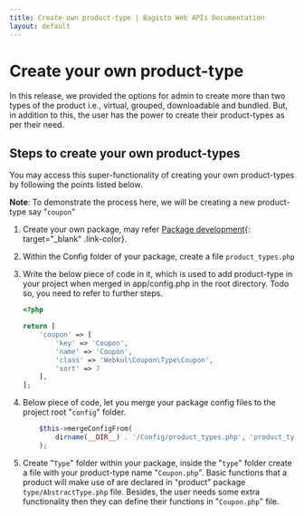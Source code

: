 ```yaml
---
title: Create own product-type | Bagisto Web APIs Documentation
layout: default
---
```


# Create your own product-type

In this release, we provided the options for admin to create more than two types of the product i.e., virtual, grouped, downloadable and bundled. But, in addition to this, the user has the power to create their product-types as per their need.

## Steps to create your own product-types

You may access this super-functionality of creating your own product-types by following the points listed below.

**Note**: To demonstrate the process here, we will be creating a new product-type say "`coupon`"

1. Create your own package, may refer [Package development](create_package.md){: target="\_blank" .link-color}.
2. Within the Config folder of your package, create a file `product_types.php`
3. Write the below piece of code in it, which is used to add product-type in your project when merged in app/config.php in the root directory. Todo so, you need to refer to further steps.

    ```php
    <?php

    return [
        'coupon' => [
            'key' => 'Coupon',
            'name' => 'Coupon',
            'class' => 'Webkul\Coupon\Type\Coupon',
            'sort' => 7
        ],
    ];
    ```

4. Below piece of code, let you merge your package config files to the project root "`config`" folder.

    ```php
        $this->mergeConfigFrom(
            dirname(__DIR__) . '/Config/product_types.php', 'product_types'
        );
    ```

5. Create "`Type`" folder within your package, inside the "`type`" folder create a file with your product-type name "`Coupon.php`". Basic functions that a product will make use of are declared in "product" package `type/AbstractType.php` file. Besides, the user needs some extra functionality then they can define their functions in "`Coupon.php`" file.